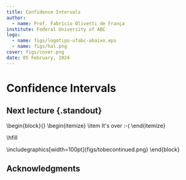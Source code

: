 ```yaml
---
title: Confidence Intervals
author:
  - name: Prof. Fabrício Olivetti de França
institute: Federal University of ABC
logo:
  - name: figs/logotipo-ufabc-abaixo.eps
  - name: figs/hal.png
cover: figs/cover.png
date: 05 February, 2024
---
```


# Confidence Intervals

## Next lecture {.standout}

\begin{block}{}
  \begin{itemize}
    \item It's over :-(
\end{itemize}

\hfill

\includegraphics[width=100pt]{figs/tobecontinued.png}
\end{block}

## Acknowledgments
